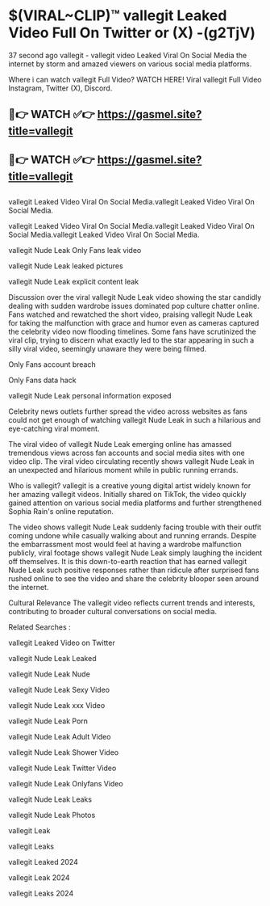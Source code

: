 # $(VIRAL~CLIP)™ vallegit Leaked Video Full On Twitter or (X) -(g2TjV)
37 second ago vallegit - vallegit video Leaked Viral On Social Media the internet by storm and amazed viewers on various social media platforms.

Where i can watch vallegit Full Video? WATCH HERE! Viral vallegit Full Video Instagram, Twitter (X), Discord.

## 🔴👉 WATCH ✅👉 https://gasmel.site?title=vallegit
## 🔴👉 WATCH ✅👉 https://gasmel.site?title=vallegit
##
vallegit Leaked Video Viral On Social Media.vallegit Leaked Video Viral On Social Media.

vallegit Leaked Video Viral On Social Media.vallegit Leaked Video Viral On Social Media.vallegit Leaked Video Viral On Social Media.

vallegit Nude Leak Only Fans leak video

vallegit Nude Leak leaked pictures

vallegit Nude Leak explicit content leak

Discussion over the viral vallegit Nude Leak video showing the star candidly dealing with sudden wardrobe issues dominated pop culture chatter online. Fans watched and rewatched the short video, praising vallegit Nude Leak for taking the malfunction with grace and humor even as cameras captured the celebrity video now flooding timelines. Some fans have scrutinized the viral clip, trying to discern what exactly led to the star appearing in such a silly viral video, seemingly unaware they were being filmed.


Only Fans account breach

Only Fans data hack

vallegit Nude Leak personal information exposed

Celebrity news outlets further spread the video across websites as fans could not get enough of watching vallegit Nude Leak in such a hilarious and eye-catching viral moment.


The viral video of vallegit Nude Leak emerging online has amassed tremendous views across fan accounts and social media sites with one video clip. The viral video circulating recently shows vallegit Nude Leak in an unexpected and hilarious moment while in public running errands.


Who is vallegit? vallegit is a creative young digital artist widely known for her amazing vallegit videos. Initially shared on TikTok, the video quickly gained attention on various social media platforms and further strengthened Sophia Rain's online reputation.

The video shows vallegit Nude Leak suddenly facing trouble with their outfit coming undone while casually walking about and running errands. Despite the embarrassment most would feel at having a wardrobe malfunction publicly, viral footage shows vallegit Nude Leak simply laughing the incident off themselves. It is this down-to-earth reaction that has earned vallegit Nude Leak such positive responses rather than ridicule after surprised fans rushed online to see the video and share the celebrity blooper seen around the internet.

Cultural Relevance The vallegit video reflects current trends and interests, contributing to broader cultural conversations on social media.

Related Searches :

vallegit Leaked Video on Twitter

vallegit Nude Leak Leaked

vallegit Nude Leak Nude

vallegit Nude Leak Sexy Video

vallegit Nude Leak xxx Video

vallegit Nude Leak Porn

vallegit Nude Leak Adult Video

vallegit Nude Leak Shower Video

vallegit Nude Leak Twitter Video

vallegit Nude Leak Onlyfans Video

vallegit Nude Leak Leaks

vallegit Nude Leak Photos

vallegit Leak

vallegit Leaks

vallegit Leaked 2024

vallegit Leak 2024

vallegit Leaks 2024
